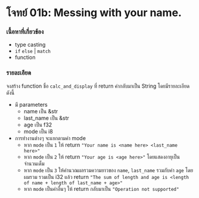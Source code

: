 # โจทย์ 01b: Messing with your name.
### เนื้อหาที่เกี่ยวข้อง
- type casting
- `if` `else` | `match`
- function

### รายละเอียด
จงสร้าง function ชื่อ `calc_and_display` ที่ return ค่ากลับมาเป็น String โดยมีรายละเอียดดังนี้
- มี parameters
    - name เป็น &str
    - last_name เป็น &str
    - age เป็น f32
    - mode เป็น i8
- การทำงานต่างๆ จะแยกตามค่า mode
    - หาก `mode` เป็น `1` ให้ return `"Your name is <name here> <last_name here>"`
    - หาก `mode` เป็น `2` ให้ return `"Your age is <age here>"` โดยแสดงอายุเป็นจำนวนเต็ม
    - หาก `mode` เป็น `3` ให้คำนวณผลรวมความยาวของ `name`, `last_name` รวมกับค่า `age` โดยผมรวม รวมเป็น i32 แล้ว return `"The sum of length and age is <length of name + length of last_name + age>"`
    - หาก `mode` เป็นค่าอื่นๆ ให้ return กลับมาเป็น `"Operation not supported"`